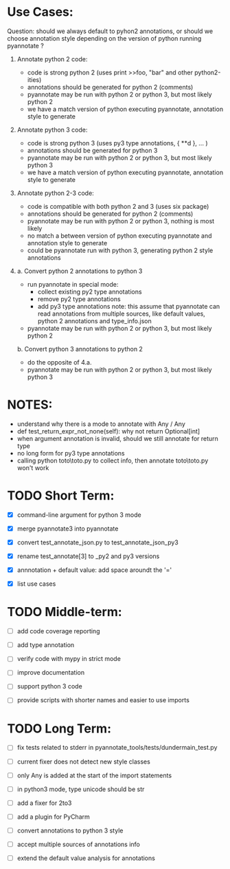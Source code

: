 
Use Cases:
==========

Question: should we always default to pyhon2 annotations, or should we
          choose annotation style depending on the version of python running
          pyannotate ?

1. Annotate python 2 code:
	- code is strong python 2  (uses print >>foo, "bar" and other python2-ities)
	- annotations should be generated for python 2 (comments)
	- pyannotate may be run with python 2 or python 3, but most likely python 2
	- we have a match version of python executing pyannotate, annotation style to generate

2. Annotate python 3 code:
	- code is strong python 3 (uses py3 type annotations, { **d }, ... )
	- annotations should be generated for python 3
	- pyannotate may be run with python 2 or python 3, but most likely python 3
	- we have a match version of python executing pyannotate, annotation style to generate

3. Annotate python 2-3 code:
	- code is compatible with both python 2 and 3 (uses six package)
	- annotations should be generated for python 2 (comments)
	- pyannotate may be run with python 2 or python 3, nothing is most likely
	- no match a between version of python executing pyannotate and annotation style to generate
	- could be pyannotate run with python 3, generating python 2 style annotations

4. 
    a. Convert python 2 annotations to python 3
	- run pyannotate in special mode:
		+ collect existing py2 type annotations
		+ remove py2 type annotations
		+ add py3 type annotations
	note: this assume that pyannotate can read annotations from multiple sources, like
	      default values, python 2 annotations and type_info.json
	- pyannotate may be run with python 2 or python 3, but most likely python 2


    b. Convert python 3 annotations to python 2
	- do the opposite of 4.a.
	- pyannotate may be run with python 2 or python 3, but most likely python 3



NOTES:
======
- understand why there is a mode to annotate with Any / Any
- def test_return_expr_not_none(self): why not return Optional[int]
- when argument annotation is invalid, should we still annotate for return type
- no long form for py3 type annotations
- calling python toto\toto.py to collect info, then annotate toto\toto.py won't work


TODO Short Term:
================
- [x] command-line argument for python 3 mode
- [x] merge pyannotate3 into pyannotate
- [x] convert test_annotate_json.py to test_annotate_json_py3
- [x] rename test_annotate[3] to _py2 and py3 versions
- [x] annnotation + default value: add space aroundt the '='
- [x] list use cases


TODO Middle-term:
=================
- [ ] add code coverage reporting
- [ ] add type annotation
- [ ] verify code with mypy in strict mode
- [ ] improve documentation
- [ ] support python 3 code
- [ ] provide scripts with shorter names and easier to use imports


TODO Long Term:
===============
- [ ] fix tests related to stderr in pyannotate_tools/tests/dundermain_test.py 
- [ ] current fixer does not detect new style classes
- [ ] only Any is added at the start of the import statements
- [ ] in python3 mode, type unicode should be str
- [ ] add a fixer for 2to3
- [ ] add a plugin for PyCharm
- [ ] convert annotations to python 3 style
- [ ] accept multiple sources of annotations info
- [ ] extend the default value analysis for annotations



